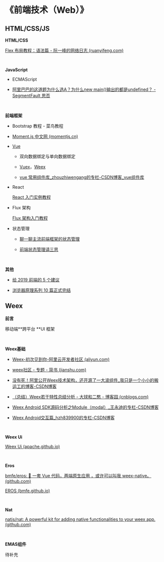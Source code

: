 # 《前端技术（Web）》





## HTML/CSS/JS

**HTML/CSS**

[Flex 布局教程：语法篇 - 阮一峰的网络日志 (ruanyifeng.com)](http://www.ruanyifeng.com/blog/2015/07/flex-grammar.html)

<br/>

**JavaScript**

- ECMAScript

- [阿里巴巴的这道题为什么选A？为什么new main()输出的都是undefined？ - SegmentFault 思否](https://segmentfault.com/q/1010000004573768/a-1020000004577401)

<br/>

**前端框架**

- Bootstrap 教程 - 菜鸟教程

- [Moment.js 中文网 (momentjs.cn)](http://momentjs.cn/)

- [Vue](https://cn.vuejs.org/)

  - 双向数据绑定与单向数据绑定

  - [Vuex](https://vuex.vuejs.org/zh/)，[Weex](http://weex.apache.org/cn/)

  - [vue 常用组件库_zhouzhiwengang的专栏-CSDN博客_vue组件库](https://blog.csdn.net/zhouzhiwengang/article/details/72621219)

- React

  [React 入门实例教程](http://www.ruanyifeng.com/blog/2015/03/react.html)

- Flux 架构

  [Flux 架构入门教程](http://www.ruanyifeng.com/blog/2016/01/flux.html)

- 状态管理

  - [聊一聊主流前端框架的状态管理](https://www.cnblogs.com/axel10/archive/2018/03/15/8571757.html)

  - [前端状态管理请三思](https://juejin.im/post/59fd94475188254115703461)

<br/>

**其他**

- [给 2019 前端的 5 个建议](https://juejin.im/post/5c617c576fb9a049e93d33a4)

- [浏览器原理系列 10 篇正式完结](https://juejin.im/post/5c6d3e026fb9a04a0d576f98)







## Weex

**前言**

移动端**跨平台 **UI 框架

<br/>

**Weex基础**

- [Weex-初次见到你-阿里云开发者社区 (aliyun.com)](https://developer.aliyun.com/article/59341)

- [weex社区 - 专题 - 简书 (jianshu.com)](https://www.jianshu.com/c/f152a6d31479)

- [没有死！阿里公开Weex技术架构，还开源了一大波组件_我只是一个小小的搬运工的博客-CSDN博客](https://blog.csdn.net/zz901214/article/details/79168707)

- [（总结）Weex若干特性总结分析 - 大球和二憨 - 博客园 (cnblogs.com)](https://www.cnblogs.com/lightsun/p/5880753.html)

- [Weex Android SDK源码分析之Module（modal）_王永迪的专栏-CSDN博客](https://blog.csdn.net/walid1992/article/details/51706199)

- [Weex Android交互篇_hzh839900的专栏-CSDN博客](https://blog.csdn.net/hzh839900/article/details/52779003)

<br/>

**Weex Ui**

[Weex Ui (apache.github.io)](https://apache.github.io/incubator-weex-ui/#/)

<br/>

**Eros**

[bmfe/eros: 📱 一套 Vue 代码，两端原生应用 ，或许可以叫我 weex-native。 (github.com)](https://github.com/bmfe/eros)

[EROS (bmfe.github.io)](https://bmfe.github.io/eros-docs/#/?id=介绍)

<br/>

**Nat**

[natjs/nat: A powerful kit for adding native functionalities to your weex app. (github.com)](https://github.com/natjs/nat)

<br/>

**EMAS组件**

待补充
